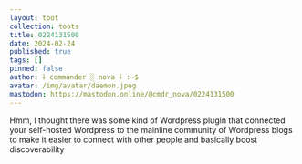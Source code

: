```yaml
---
layout: toot
collection: toots
title: 0224131500
date: 2024-02-24
published: true
tags: []
pinned: false
author: ⸸ commander ░ nova ⸸ :~$
avatar: /img/avatar/daemon.jpeg
mastodon: https://mastodon.online/@cmdr_nova/0224131500
---
```


Hmm, I thought there was some kind of Wordpress plugin that connected your self-hosted Wordpress to the mainline community of Wordpress blogs to make it easier to connect with other people and basically boost discoverability
